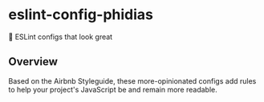 # eslint-config-phidias

🎨 ESLint configs that look great

## Overview

Based on the Airbnb Styleguide, these more-opinionated configs add rules to help your project's JavaScript be and remain more readable.
